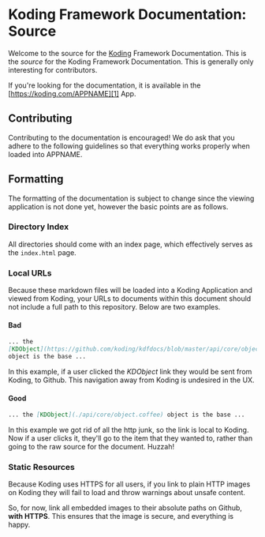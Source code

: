 
# Koding Framework Documentation: Source

Welcome to the source for the [Koding][0] Framework Documentation. This is the
*source* for the Koding Framework Documentation. This is generally only
interesting for contributors.

If you're looking for the documentation, it is available in the
[https://koding.com/APPNAME][1] App.

## Contributing

Contributing to the documentation is encouraged! We do ask that you adhere to
the following guidelines so that everything works properly when loaded into
APPNAME.

## Formatting

The formatting of the documentation is subject to change since the viewing
application is not done yet, however the basic points are as follows.

### Directory Index

All directories should come with an index page, which effectively serves as the
`index.html` page.

### Local URLs

Because these markdown files will be loaded into a Koding Application and viewed
from Koding, your URLs to documents within this document should not include a
full path to this repository. Below are two examples.

#### Bad

```markdown
... the
[KDObject](https://github.com/koding/kdfdocs/blob/master/api/core/object.coffee)
object is the base ...
```

In this example, if a user clicked the *KDObject* link they would be sent from
Koding, to Github. This navigation away from Koding is undesired in the UX.

#### Good

```markdown
... the [KDObject](./api/core/object.coffee) object is the base ...
```

In this example we got rid of all the http junk, so the link is local to
Koding. Now if a user clicks it, they'll go to the item that they wanted to,
rather than going to the raw source for the document. Huzzah!

### Static Resources

Because Koding uses HTTPS for all users, if you link to plain HTTP images on
Koding they will fail to load and throw warnings about unsafe content.

So, for now, link all embedded images to their absolute paths on Github,
**with HTTPS**. This ensures that the image is secure, and everything is happy.



[0]: https://koding.com
[1]: https://koding.com/APPNAME
